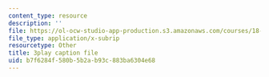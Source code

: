 ```yaml
---
content_type: resource
description: ''
file: https://ol-ocw-studio-app-production.s3.amazonaws.com/courses/18-06-linear-algebra-spring-2010/b7f6284f580b5b2ab93c883ba6304e68_0h43aV4aH7I.vtt
file_type: application/x-subrip
resourcetype: Other
title: 3play caption file
uid: b7f6284f-580b-5b2a-b93c-883ba6304e68
---
```

